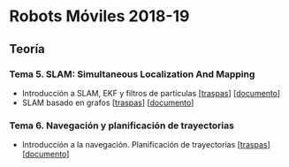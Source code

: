 # Robots Móviles 2018-19

## Teoría

### Tema 5. SLAM: Simultaneous Localization And Mapping

- Introducción a SLAM, EKF y filtros de partículas [[traspas](teoria/traspas/SLAM/intro_slam_traspas.html)] [[documento](teoria/traspas/SLAM/intro_slam.html)]
- SLAM basado en grafos [[traspas](teoria/traspas/SLAM/graph_based_slam_traspas.html)] [[documento](teoria/traspas/SLAM/graph_based_SLAM.html)]

### Tema 6. Navegación y planificación de trayectorias

- Introducción a la navegación. Planificación de trayectorias [[traspas](teoria/traspas/navegacion/intro_y_planificacion_global_traspas.html)] [[documento](teoria/traspas/navegacion/intro_y_planificacion_global.html)]
